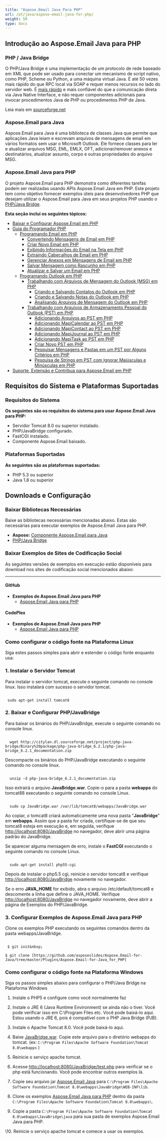 ```yaml
---
title: "Aspose.Email Java Para PHP"
url: /pt/java/aspose-email-java-for-php/
weight: 50
type: docs
---
```


## **Introdução ao Aspose.Email Java para PHP**
### **PHP / Java Bridge**
O PHP/Java Bridge é uma implementação de um protocolo de rede baseado em XML que pode ser usado para conectar um mecanismo de script nativo, como PHP, Scheme ou Python, a uma máquina virtual Java. É até 50 vezes mais rápido do que RPC local via SOAP e requer menos recursos no lado do servidor web. É [mais rápido](http://php-java-bridge.sourceforge.net/pjb/FAQ.html#performance) e mais confiável do que a comunicação direta via Java Native Interface, e não requer componentes adicionais para invocar procedimentos Java de PHP ou procedimentos PHP de Java.

Leia mais em [sourceforge.net](http://php-java-bridge.sourceforge.net/pjb/)
### **Aspose.Email para Java**
Aspose.Email para Java é uma biblioteca de classes Java que permite que aplicações Java leiam e escrevam arquivos de mensagens de email em vários formatos sem usar o Microsoft Outlook. Ele fornece classes para ler e atualizar arquivos MSG, EML, EMLX, OFT, adicionar/remover anexos e destinatários, atualizar assunto, corpo e outras propriedades do arquivo MSG.
### **Aspose.Email Java para PHP**
O projeto Aspose.Email para PHP demonstra como diferentes tarefas podem ser realizadas usando APIs Aspose.Email Java em PHP. Este projeto tem como objetivo fornecer exemplos úteis para desenvolvedores PHP que desejam utilizar o Aspose.Email para Java em seus projetos PHP usando o [PHP/Java Bridge](http://php-java-bridge.sourceforge.net/pjb/).

**Esta seção inclui os seguintes tópicos:**

- [Baixar e Configurar Aspose.Email em PHP](/email/java/download-and-configure-aspose-email-in-php/)
- [Guia do Programador PHP](/email/java/php-programmers-guide/)
  - [Programando Email em PHP](/email/java/programming-email-in-php/)
    - [Convertendo Mensagens de Email em PHP](/email/java/converting-email-messages-in-php/)
    - [Criar Novo Email em PHP](/email/java/create-new-email-in-php/)
    - [Exibindo Informações do Email na Tela em PHP](/email/java/displaying-email-information-on-screen-in-php/)
    - [Extraindo Cabeçalhos de Email em PHP](/email/java/extracting-email-headers-in-php/)
    - [Gerenciar Anexos em Mensagens de Email em PHP](/email/java/manage-attachments-in-email-message-in-php/)
    - [Salvar Mensagem como Rascunho em PHP](/email/java/save-message-as-draft-in-php/)
    - [Atualizar e Salvar um Email em PHP](/email/java/update-and-save-an-email-in-php/)
  - [Programando Outlook em PHP](/email/java/programming-outlook-in-php/)
    - [Trabalhando com Arquivos de Mensagem do Outlook (MSG) em PHP](/email/java/working-with-outlook-message-msg-files-in-php/)
      - [Criando e Salvando Contatos do Outlook em PHP](/email/java/creating-and-saving-outlook-contacts-in-php/)
      - [Criando e Salvando Notas do Outlook em PHP](/email/java/creating-and-saving-outlook-notes-in-php/)
      - [Analisando Arquivos de Mensagem do Outlook em PHP](/email/java/parsing-outlook-message-files-in-php/)
    - [Trabalhando com Arquivos de Armazenamento Pessoal do Outlook (PST) em PHP](/email/java/working-with-outlook-personal-storage-pst-files-in-php/)
      - [Adicionando Arquivos ao PST em PHP](/email/java/adding-files-to-pst-in-php/)
      - [Adicionando MapiCalendar ao PST em PHP](/email/java/adding-mapicalendar-to-pst-in-php/)
      - [Adicionando MapiContact ao PST em PHP](/email/java/adding-mapicontact-to-pst-in-php/)
      - [Adicionando MapiJournal ao PST em PHP](/email/java/adding-mapijournal-to-pst-in-php/)
      - [Adicionando MapiTask ao PST em PHP](/email/java/adding-mapitask-to-pst-in-php/)
      - [Criar Novo PST em PHP](/email/java/create-new-pst-in-php/)
      - [Pesquisar Mensagens e Pastas em um PST por Alguns Critérios em PHP](/email/java/search-messages-and-folders-in-a-pst-by-some-criteria-in-php/)
      - [Pesquisa de Strings em PST com Ignorar Maiúsculas e Minúsculas em PHP](/email/java/string-searching-in-pst-with-ignore-case-in-php/)
- [Suporte, Extensão e Contribua para Aspose.Email em PHP](/email/java/support-2c-extend-and-contribute-to-aspose-email-in-php/)
## **Requisitos do Sistema e Plataformas Suportadas**
### **Requisitos do Sistema**
**Os seguintes são os requisitos do sistema para usar Aspose.Email Java para PHP:**

- Servidor Tomcat 8.0 ou superior instalado.
- PHP/JavaBridge configurado.
- FastCGI instalado.
- Componente Aspose.Email baixado.
### **Plataformas Suportadas**
**As seguintes são as plataformas suportadas:**

- PHP 5.3 ou superior
- Java 1.8 ou superior
## **Downloads e Configuração**
### **Baixar Bibliotecas Necessárias**
Baixe as bibliotecas necessárias mencionadas abaixo. Estas são necessárias para executar exemplos de Aspose.Email Java para PHP.

- **Aspose:** [Componente Aspose.Email para Java](https://downloads.aspose.com/total)
- [PHP/Java Bridge](http://citylan.dl.sourceforge.net/project/php-java-bridge/Binary%20package/php-java-bridge_6.2.1/php-java-bridge_6.2.1_documentation.zip)
### **Baixar Exemplos de Sites de Codificação Social**
As seguintes versões de exemplos em execução estão disponíveis para download nos sites de codificação social mencionados abaixo:

-----
#### **GitHub**
- **Exemplos de Aspose.Email Java para PHP** 
  - [Aspose.Email Java para PHP](https://github.com/aspose-email/Aspose.Email-for-Java/tree/master/Plugins/Aspose_Email_Java_for_PHP)
#### **CodePlex**
- **Exemplos de Aspose.Email Java para PHP** 
  - [Aspose.Email Java para PHP](https://archive.codeplex.com/?p=asposeemailjavaphp)
### **Como configurar o código fonte na Plataforma Linux**
Siga estes passos simples para abrir e estender o código fonte enquanto usa:
### **1. Instalar o Servidor Tomcat**
Para instalar o servidor tomcat, execute o seguinte comando no console linux. Isso instalará com sucesso o servidor tomcat. 

``` actionscript3

 sudo apt-get install tomcat8

```
### **2. Baixar e Configurar PHP/JavaBridge**
Para baixar os binários do PHP/JavaBridge, execute o seguinte comando no console linux. 

``` actionscript3

  wget http://citylan.dl.sourceforge.net/project/php-java-bridge/Binary%20package/php-java-bridge_6.2.1/php-java-bridge_6.2.1_documentation.zip 

```

Descompacte os binários do PHP/JavaBridge executando o seguinte comando no console linux. 

``` actionscript3

  unzip -d php-java-bridge_6.2.1_documentation.zip 

```

Isso extrairá o arquivo **JavaBridge.war**. Copie-o para a pasta **webapps** do tomcat88 executando o seguinte comando no console Linux. 

``` actionscript3

  sudo cp JavaBridge.war /var/lib/tomcat8/webapps/JavaBridge.war 

```

Ao copiar, o tomcat8 criará automaticamente uma nova pasta "**JavaBridge**" em **webapps**. Assim que a pasta for criada, certifique-se de que seu tomcat8 esteja em execução e, em seguida, verifique <http://localhost:8080/JavaBridge> no navegador, deve abrir uma página padrão do JavaBridge. 

Se aparecer alguma mensagem de erro, instale o **FastCGI** executando o seguinte comando no console Linux.

``` actionscript3

  sudo apt-get install php55-cgi 

```

Depois de instalar o php5.5 cgi, reinicie o servidor tomcat8 e verifique <http://localhost:8080/JavaBridge> novamente no navegador.

Se o erro **JAVA_HOME** for exibido, abra o arquivo /etc/default/tomcat8 e descomente a linha que define o JAVA_HOME. Verifique <http://localhost:8080/JavaBridge> no navegador novamente, deve abrir a página de Exemplos do PHP/JavaBridge. 
### **3. Configurar Exemplos de Aspose.Email Java para PHP**
Clone os exemplos PHP executando os seguintes comandos dentro da pasta webapps/JavaBridge. 

``` actionscript3

 $ git init&nbsp;

$ git clone [https://github.com/asposeslides/Aspose.Email-for-Java/tree/master/Plugins/Aspose.Email-for-Java_for_PHP] 

```

### **Como configurar o código fonte na Plataforma Windows**
Siga os passos simples abaixo para configurar o PHP/Java Bridge na Plataforma Windows

1. Instale o PHP5 e configure como você normalmente faz
2. Instale o JRE 6 (Java Runtime Environment) se ainda não o tiver. Você pode verificar isso em C:\Program Files etc. Você pode baixá-lo aqui. Estou usando o JRE 6, pois é compatível com o PHP Java Bridge (PJB).

3. Instale o Apache Tomcat 8.0. Você pode baixá-lo aqui.

4. Baixe [JavaBridge.war](https://sourceforge.net/projects/php-java-bridge/files/Binary%20package/php-java-bridge_6.2.1/JavaBridgeTemplate621.war/download). Copie este arquivo para o diretório webapps do tomcat.
(ex: `C:\Program Files\Apache Software Foundation\Tomcat 8.0\webapps` )

5. Reinicie o serviço apache tomcat.

6. Acesse <http://localhost:8080/JavaBridge/test.php> para verificar se o php está funcionando. Você pode encontrar outros exemplos lá.

7. Copie seu arquivo jar [Aspose.Email Java](https://downloads.aspose.com/total) para `C:\Program Files\Apache Software Foundation\Tomcat 8.0\webapps\JavaBridge\WEB-INF\lib`.

8. Clone os exemplos [Aspose.Email Java para PHP](https://github.com/aspose-email/Aspose.Email-for-Java/tree/master/Plugins/Aspose_Email_Java_for_PHP) dentro da pasta `C:\Program Files\Apache Software Foundation\Tomcat 8.0\webapps\`.

9. Copie a pasta `C:\Program Files\Apache Software Foundation\Tomcat 8.0\webapps\JavaBridge\java` para sua pasta de exemplos Aspose.Email Java para PHP.

\10. Reinicie o serviço apache tomcat e comece a usar os exemplos.